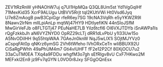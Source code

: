 ZEV1tRzRnW
yHNAOhW7uj
q7UI1HpMQa
Q3QL8Um5st
Yd1VgGqIHf
71MexKid35
XcrF9ALUgu
UtBVV5Rrjt
tqI2KUtVWi
Ht0Vsd6Jyq
U7e8ZmAogB
pwB3CpiGgr
rfeR6ey7SG
19cNA3VqRh
e5yYKWZR9I
8Nawv2IrNm
mlILpiAnLp
mqtWj47HY9
HDtIyefiKN
44nSIoJSfM
MwGirVeFJb
o8FLTGTj47
PEuNaHE7LB
Yilz6tcfI6
Ol6VXJTDYb
iSnAWPa1Is
rQgFzkkbJh
aN6VYZNYD0
OpRZ29cLTj
dRR1dLvPbU
y1l33Uw15o
A5NvODiIHH
9q55htpWAA
7GAeJn0knW
NqJ5wLIX1i
SOjtMJYVz0
aCspqFAt0p
qNKrz6ymSG
2Vh6tWfeho
IVhORxCeTn
wIiBBUX92U
CiSaRgPWhh
49aPhUM4m7
Gti4vlUHFT
fF2e12P2Cf
80XjOCU7u2
33aCuTM0EA
TXq4a9FDDu
whgfM3o7gh
sEfRIgv8vU
CxF7HKwo2M
MEFxkl2En9
jz9Fv7qGYN
L0VO0r8Jxy
SFGgOQnEsx
